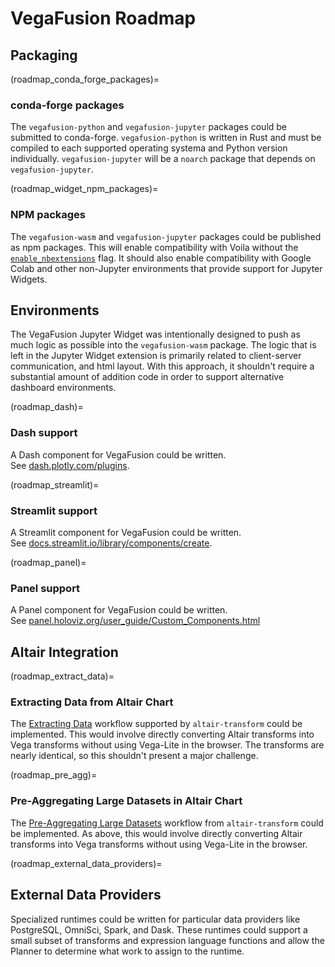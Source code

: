 # VegaFusion Roadmap

## Packaging

(roadmap_conda_forge_packages)=
### conda-forge packages
The `vegafusion-python` and `vegafusion-jupyter` packages could be submitted to conda-forge.  `vegafusion-python` is written in Rust and must be compiled to each supported operating systema and Python version individually.  `vegafusion-jupyter` will be a `noarch` package that depends on `vegafusion-jupyter`.

(roadmap_widget_npm_packages)=
### NPM packages
The `vegafusion-wasm` and `vegafusion-jupyter` packages could be published as npm packages.  This will enable compatibility with Voila without the [`enable_nbextensions`](https://voila.readthedocs.io/en/latest/using.html#using-third-party-widgets-with-voila) flag.  It should also enable compatibility with Google Colab and other non-Jupyter environments that provide support for Jupyter Widgets.

## Environments

The VegaFusion Jupyter Widget was intentionally designed to push as much logic as possible into the `vegafusion-wasm` package.  The logic that is left in the Jupyter Widget extension is primarily related to client-server communication, and html layout.  With this approach, it shouldn't require a substantial amount of addition code in order to support alternative dashboard environments. 

(roadmap_dash)=
### Dash support
A Dash component for VegaFusion could be written.\
See [dash.plotly.com/plugins](https://dash.plotly.com/plugins).

(roadmap_streamlit)=
### Streamlit support
A Streamlit component for VegaFusion could be written.\
See [docs.streamlit.io/library/components/create](https://docs.streamlit.io/library/components/create).

(roadmap_panel)=
### Panel support
A Panel component for VegaFusion could be written.\
See [panel.holoviz.org/user_guide/Custom_Components.html](https://panel.holoviz.org/user_guide/Custom_Components.html)


## Altair Integration

(roadmap_extract_data)=
### Extracting Data from Altair Chart
The [Extracting Data](https://github.com/altair-viz/altair-transform#example-extracting-data) workflow supported by `altair-transform` could be implemented. This would involve directly converting Altair transforms into Vega transforms without using Vega-Lite in the browser. The transforms are nearly identical, so this shouldn't present a major challenge.

(roadmap_pre_agg)=
### Pre-Aggregating Large Datasets in Altair Chart
The [Pre-Aggregating Large Datasets](https://github.com/altair-viz/altair-transform#example-pre-aggregating-large-datasets) workflow from `altair-transform` could be implemented. As above, this would involve directly converting Altair transforms into Vega transforms without using Vega-Lite in the browser.

(roadmap_external_data_providers)=
## External Data Providers
Specialized runtimes could be written for particular data providers like PostgreSQL, OmniSci, Spark, and Dask.  These runtimes could support a small subset of transforms and expression language functions and allow the Planner to determine what work to assign to the runtime.